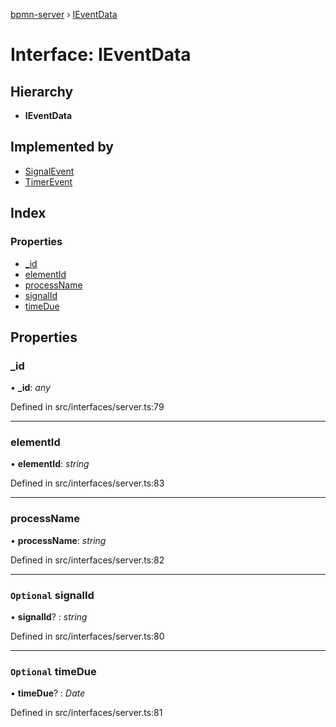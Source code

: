 [bpmn-server](../README.md) › [IEventData](ieventdata.md)

# Interface: IEventData

## Hierarchy

* **IEventData**

## Implemented by

* [SignalEvent](../classes/signalevent.md)
* [TimerEvent](../classes/timerevent.md)

## Index

### Properties

* [_id](ieventdata.md#_id)
* [elementId](ieventdata.md#elementid)
* [processName](ieventdata.md#processname)
* [signalId](ieventdata.md#optional-signalid)
* [timeDue](ieventdata.md#optional-timedue)

## Properties

###  _id

• **_id**: *any*

Defined in src/interfaces/server.ts:79

___

###  elementId

• **elementId**: *string*

Defined in src/interfaces/server.ts:83

___

###  processName

• **processName**: *string*

Defined in src/interfaces/server.ts:82

___

### `Optional` signalId

• **signalId**? : *string*

Defined in src/interfaces/server.ts:80

___

### `Optional` timeDue

• **timeDue**? : *Date*

Defined in src/interfaces/server.ts:81
